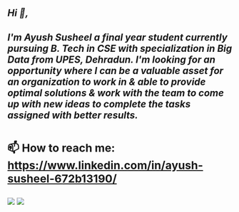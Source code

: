 <!DOCTYPE>
<html>
<h2>
<i>
Hi 👋,
<h4> 
I'm Ayush Susheel a final year student currently pursuing B. Tech in CSE with specialization in Big Data from UPES, Dehradun.
I'm looking for an opportunity where I can be a valuable asset for an organization to work in & able to provide optimal solutions & work with the team to come up with new ideas to complete the tasks 
assigned with better results. 
 <h4>
</i><h2>

<!--
**Ayushsusheel/Ayushsusheel** is a ✨ _special_ ✨ repository because its `README.md` (this file) appears on your GitHub profile. -->



<!--### 🔭 I’m currently working on building a profile that would be useful for 
### 🌱 I’m currently pursuing B.Tech in CSE (Big Data)

<!----### 🤔 I’m looking for members that can contribute to a project on Big Data.--> 
### 📫 How to reach me: https://www.linkedin.com/in/ayush-susheel-672b13190/
 <img src ="https://github-readme-stats.vercel.app/api?username=AyushSusheel&&show_icons=true&title_color=ffffff&icon_color=bb2acf&text_color=daf7dc&bg_color=151515">
<img src="https://visitor-badge-reloaded.herokuapp.com/badge?page_id=Ayushsusheel">


</html>
